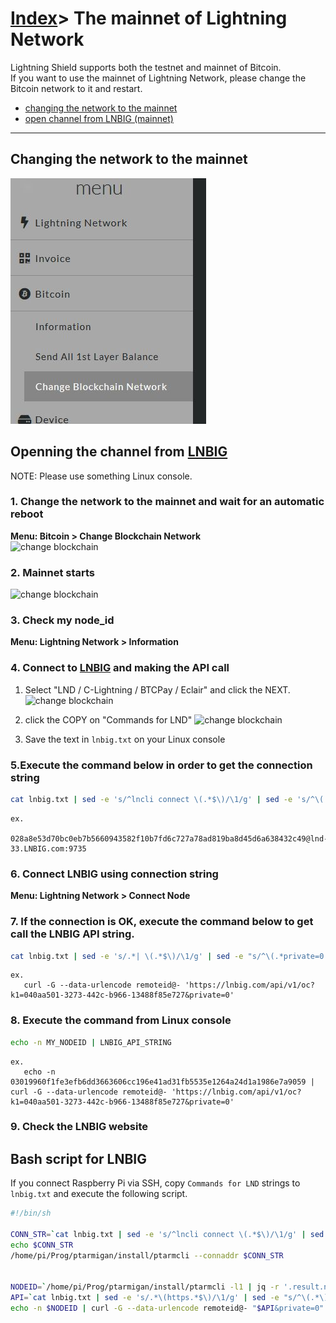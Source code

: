 # [Index](index.html)> The mainnet of Lightning Network

Lightning Shield supports both the testnet and mainnet of Bitcoin.  
If you want to use the mainnet of Lightning Network, please change the Bitcoin network to it and restart.  

* [changing the network to the mainnet](#changing-the-network-to-the-mainnet)
* [open channel from LNBIG (mainnet)](#open-channel-from-lnbig-mainnet)

----

## Changing the network to the mainnet

![img](images/mainnet_testnet.jpg)

## Openning the channel from [LNBIG](https://lnbig.com/#/)

NOTE: Please use something Linux console.

### 1. Change the network to the mainnet and wait for an automatic reboot

**Menu: Bitcoin > Change Blockchain Network**  
![change blockchain](images/ln_mainnet01.jpg)

### 2. Mainnet starts

![change blockchain](images/ln_mainnet02.jpg)

### 3. Check my node_id

**Menu: Lightning Network > Information**

### 4. Connect to [LNBIG](https://lnbig.com/#/) and making the API call

1. Select "LND / C-Lightning / BTCPay / Eclair" and click the NEXT.  
![change blockchain](images/ln_mainnet03.jpg)

2. click the COPY on "Commands for LND"
![change blockchain](images/ln_mainnet04.jpg)

3. Save the text in `lnbig.txt` on your Linux console

### 5.Execute the command below in order to get the connection string

```bash
cat lnbig.txt | sed -e 's/^lncli connect \(.*$\)/\1/g' | sed -e 's/^\(.*9735\).*/\1/g'
```

```text
ex.
   028a8e53d70bc0eb7b5660943582f10b7fd6c727a78ad819ba8d45d6a638432c49@lnd-33.LNBIG.com:9735
```

### 6. Connect LNBIG using connection string

**Menu: Lightning Network > Connect Node**

### 7. If the connection is OK, execute the command below to get call the LNBIG API string.

```bash
cat lnbig.txt | sed -e 's/.*| \(.*$\)/\1/g' | sed -e "s/^\(.*private=0'\).*/\1/g"
```

```text
ex.
   curl -G --data-urlencode remoteid@- 'https://lnbig.com/api/v1/oc?k1=040aa501-3273-442c-b966-13488f85e727&private=0'
```

### 8. Execute the command from Linux console

```bash
echo -n MY_NODEID | LNBIG_API_STRING
```

```text
ex.
   echo -n 03019960f1fe3efb6dd3663606cc196e41ad31fb5535e1264a24d1a1986e7a9059 | curl -G --data-urlencode remoteid@- 'https://lnbig.com/api/v1/oc?k1=040aa501-3273-442c-b966-13488f85e727&private=0'
```

### 9. Check the LNBIG website

## Bash script for LNBIG

If you connect Raspberry Pi via SSH, copy `Commands for LND` strings to `lnbig.txt` and execute the following script.

```bash
#!/bin/sh

CONN_STR=`cat lnbig.txt | sed -e 's/^lncli connect \(.*$\)/\1/g' | sed -e 's/^\(.*9735\).*/\1/g'`
echo $CONN_STR
/home/pi/Prog/ptarmigan/install/ptarmcli --connaddr $CONN_STR


NODEID=`/home/pi/Prog/ptarmigan/install/ptarmcli -l1 | jq -r '.result.node_id'`
API=`cat lnbig.txt | sed -e 's/.*\(https.*$\)/\1/g' | sed -e "s/^\(.*\)&private.*/\1/g"`
echo -n $NODEID | curl -G --data-urlencode remoteid@- "$API&private=0"
```
